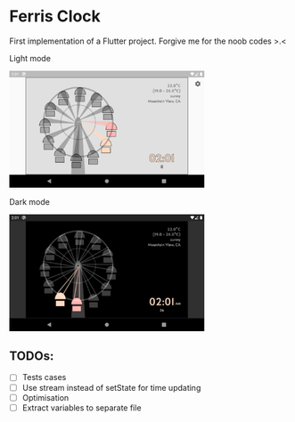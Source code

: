 # Ferris Clock

First implementation of a Flutter project. Forgive me for the noob codes >.<

Light mode

<img src='light.png' width='350'>

Dark mode

<img src='dark.png' width='350'>

## TODOs:

- [ ] Tests cases
- [ ] Use stream instead of setState for time updating
- [ ] Optimisation
- [ ] Extract variables to separate file